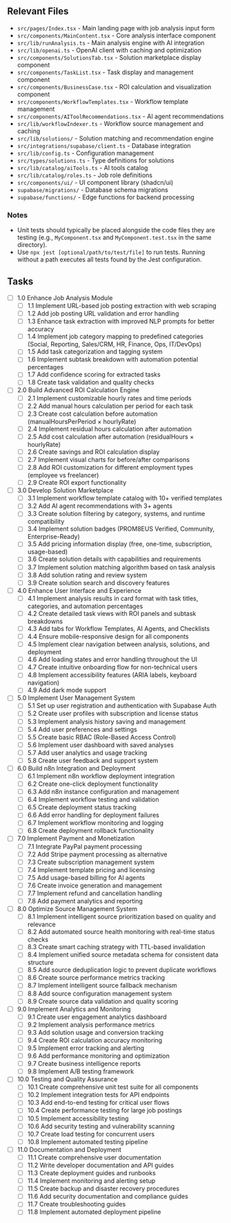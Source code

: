 ## Relevant Files

- `src/pages/Index.tsx` - Main landing page with job analysis input form
- `src/components/MainContent.tsx` - Core analysis interface component
- `src/lib/runAnalysis.ts` - Main analysis engine with AI integration
- `src/lib/openai.ts` - OpenAI client with caching and optimization
- `src/components/SolutionsTab.tsx` - Solution marketplace display component
- `src/components/TaskList.tsx` - Task display and management component
- `src/components/BusinessCase.tsx` - ROI calculation and visualization component
- `src/components/WorkflowTemplates.tsx` - Workflow template management
- `src/components/AIToolRecommendations.tsx` - AI agent recommendations
- `src/lib/workflowIndexer.ts` - Workflow source management and caching
- `src/lib/solutions/` - Solution matching and recommendation engine
- `src/integrations/supabase/client.ts` - Database integration
- `src/lib/config.ts` - Configuration management
- `src/types/solutions.ts` - Type definitions for solutions
- `src/lib/catalog/aiTools.ts` - AI tools catalog
- `src/lib/catalog/roles.ts` - Job role definitions
- `src/components/ui/` - UI component library (shadcn/ui)
- `supabase/migrations/` - Database schema migrations
- `supabase/functions/` - Edge functions for backend processing

### Notes

- Unit tests should typically be placed alongside the code files they are testing (e.g., `MyComponent.tsx` and `MyComponent.test.tsx` in the same directory).
- Use `npx jest [optional/path/to/test/file]` to run tests. Running without a path executes all tests found by the Jest configuration.

## Tasks

- [ ] 1.0 Enhance Job Analysis Module
  - [ ] 1.1 Implement URL-based job posting extraction with web scraping
  - [ ] 1.2 Add job posting URL validation and error handling
  - [ ] 1.3 Enhance task extraction with improved NLP prompts for better accuracy
  - [ ] 1.4 Implement job category mapping to predefined categories (Social, Reporting, Sales/CRM, HR, Finance, Ops, IT/DevOps)
  - [ ] 1.5 Add task categorization and tagging system
  - [ ] 1.6 Implement subtask breakdown with automation potential percentages
  - [ ] 1.7 Add confidence scoring for extracted tasks
  - [ ] 1.8 Create task validation and quality checks

- [ ] 2.0 Build Advanced ROI Calculation Engine
  - [ ] 2.1 Implement customizable hourly rates and time periods
  - [ ] 2.2 Add manual hours calculation per period for each task
  - [ ] 2.3 Create cost calculation before automation (manualHoursPerPeriod × hourlyRate)
  - [ ] 2.4 Implement residual hours calculation after automation
  - [ ] 2.5 Add cost calculation after automation (residualHours × hourlyRate)
  - [ ] 2.6 Create savings and ROI calculation display
  - [ ] 2.7 Implement visual charts for before/after comparisons
  - [ ] 2.8 Add ROI customization for different employment types (employee vs freelancer)
  - [ ] 2.9 Create ROI export functionality

- [ ] 3.0 Develop Solution Marketplace
  - [ ] 3.1 Implement workflow template catalog with 10+ verified templates
  - [ ] 3.2 Add AI agent recommendations with 3+ agents
  - [ ] 3.3 Create solution filtering by category, systems, and runtime compatibility
  - [ ] 3.4 Implement solution badges (PROM8EUS Verified, Community, Enterprise-Ready)
  - [ ] 3.5 Add pricing information display (free, one-time, subscription, usage-based)
  - [ ] 3.6 Create solution details with capabilities and requirements
  - [ ] 3.7 Implement solution matching algorithm based on task analysis
  - [ ] 3.8 Add solution rating and review system
  - [ ] 3.9 Create solution search and discovery features

- [ ] 4.0 Enhance User Interface and Experience
  - [ ] 4.1 Implement analysis results in card format with task titles, categories, and automation percentages
  - [ ] 4.2 Create detailed task views with ROI panels and subtask breakdowns
  - [ ] 4.3 Add tabs for Workflow Templates, AI Agents, and Checklists
  - [ ] 4.4 Ensure mobile-responsive design for all components
  - [ ] 4.5 Implement clear navigation between analysis, solutions, and deployment
  - [ ] 4.6 Add loading states and error handling throughout the UI
  - [ ] 4.7 Create intuitive onboarding flow for non-technical users
  - [ ] 4.8 Implement accessibility features (ARIA labels, keyboard navigation)
  - [ ] 4.9 Add dark mode support

- [ ] 5.0 Implement User Management System
  - [ ] 5.1 Set up user registration and authentication with Supabase Auth
  - [ ] 5.2 Create user profiles with subscription and license status
  - [ ] 5.3 Implement analysis history saving and management
  - [ ] 5.4 Add user preferences and settings
  - [ ] 5.5 Create basic RBAC (Role-Based Access Control)
  - [ ] 5.6 Implement user dashboard with saved analyses
  - [ ] 5.7 Add user analytics and usage tracking
  - [ ] 5.8 Create user feedback and support system

- [ ] 6.0 Build n8n Integration and Deployment
  - [ ] 6.1 Implement n8n workflow deployment integration
  - [ ] 6.2 Create one-click deployment functionality
  - [ ] 6.3 Add n8n instance configuration and management
  - [ ] 6.4 Implement workflow testing and validation
  - [ ] 6.5 Create deployment status tracking
  - [ ] 6.6 Add error handling for deployment failures
  - [ ] 6.7 Implement workflow monitoring and logging
  - [ ] 6.8 Create deployment rollback functionality

- [ ] 7.0 Implement Payment and Monetization
  - [ ] 7.1 Integrate PayPal payment processing
  - [ ] 7.2 Add Stripe payment processing as alternative
  - [ ] 7.3 Create subscription management system
  - [ ] 7.4 Implement template pricing and licensing
  - [ ] 7.5 Add usage-based billing for AI agents
  - [ ] 7.6 Create invoice generation and management
  - [ ] 7.7 Implement refund and cancellation handling
  - [ ] 7.8 Add payment analytics and reporting

- [ ] 8.0 Optimize Source Management System
  - [ ] 8.1 Implement intelligent source prioritization based on quality and relevance
  - [ ] 8.2 Add automated source health monitoring with real-time status checks
  - [ ] 8.3 Create smart caching strategy with TTL-based invalidation
  - [ ] 8.4 Implement unified source metadata schema for consistent data structure
  - [ ] 8.5 Add source deduplication logic to prevent duplicate workflows
  - [ ] 8.6 Create source performance metrics tracking
  - [ ] 8.7 Implement intelligent source fallback mechanism
  - [ ] 8.8 Add source configuration management system
  - [ ] 8.9 Create source data validation and quality scoring

- [ ] 9.0 Implement Analytics and Monitoring
  - [ ] 9.1 Create user engagement analytics dashboard
  - [ ] 9.2 Implement analysis performance metrics
  - [ ] 9.3 Add solution usage and conversion tracking
  - [ ] 9.4 Create ROI calculation accuracy monitoring
  - [ ] 9.5 Implement error tracking and alerting
  - [ ] 9.6 Add performance monitoring and optimization
  - [ ] 9.7 Create business intelligence reports
  - [ ] 9.8 Implement A/B testing framework

- [ ] 10.0 Testing and Quality Assurance
  - [ ] 10.1 Create comprehensive unit test suite for all components
  - [ ] 10.2 Implement integration tests for API endpoints
  - [ ] 10.3 Add end-to-end testing for critical user flows
  - [ ] 10.4 Create performance testing for large job postings
  - [ ] 10.5 Implement accessibility testing
  - [ ] 10.6 Add security testing and vulnerability scanning
  - [ ] 10.7 Create load testing for concurrent users
  - [ ] 10.8 Implement automated testing pipeline

- [ ] 11.0 Documentation and Deployment
  - [ ] 11.1 Create comprehensive user documentation
  - [ ] 11.2 Write developer documentation and API guides
  - [ ] 11.3 Create deployment guides and runbooks
  - [ ] 11.4 Implement monitoring and alerting setup
  - [ ] 11.5 Create backup and disaster recovery procedures
  - [ ] 11.6 Add security documentation and compliance guides
  - [ ] 11.7 Create troubleshooting guides
  - [ ] 11.8 Implement automated deployment pipeline